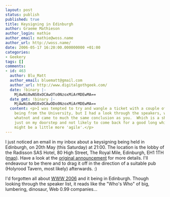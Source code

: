 ```yaml
---
layout: post
status: publish
published: true
title: Keysigning in Edinburgh
author: Graeme Mathieson
author_login: mathie
author_email: mathie@woss.name
author_url: http://woss.name/
date: 2006-05-17 16:20:00.000000000 +01:00
categories:
- Geekery
tags: []
comments:
- id: 463
  author: Blu_Matt
  author_email: bluematt@gmail.com
  author_url: http://www.digitalgothgeek.com/
  date: !binary |-
    MjAwNi0wNS0xOCAwOTo0NzoxMiArMDEwMA==
  date_gmt: !binary |-
    MjAwNi0wNS0xOCAwODo0NzoxMiArMDEwMA==
  content: <p>I was tempted to try and wangle a ticket with a couple of the speakers
    being from the University, but I had a look through the speakers, workshops and
    whatnot and came to much the same conclusion as you.  Which is a shame, as it's
    just on my doorstep and not likely to come back for a good long while when it
    might be a little more 'agile'.</p>
---
```

I just noticed an email in my inbox about a keysigning being held in Edinburgh, on 20th May (this Saturday) at 21:00.  The location is the lobby of the Radisson SAS Hotel, 80 High Street, The Royal Mile, Edinburgh, EH1 1TH ([map](http://maps.google.co.uk/maps?f=q&hl=en&q=eh1+1th&om=1)).  Have a look at the [original announcement](http://www.biglumber.com/x/web?ev=29615) for more details.  I'll endeavour to be there and to drag it off in the direction of a suitable pub (Holyrood Tavern, most likely) afterwards. :)

I'd forgotten all about [WWW 2006](http://www2006.org/) and it being in Edinburgh.  Though looking through the speaker list, it reads like the "Who's Who" of big, lumbering, dinosaur, Web 0.99 companies...
